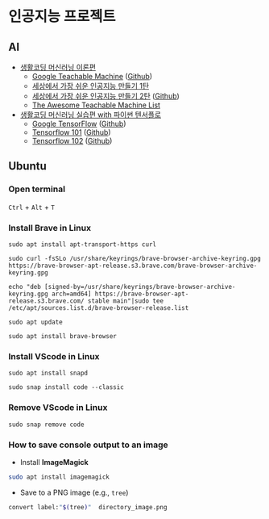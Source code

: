 # 인공지능 프로젝트

## AI
- [생활코딩 머신러닝 이론편](https://opentutorials.org/course/4548)
  - [Google Teachable Machine](https://teachablemachine.withgoogle.com/) ([Github](https://github.com/googlecreativelab/teachablemachine-community))
  - [세상에서 가장 쉬운 인공지능 만들기 1탄](https://www.youtube.com/watch?v=USQGTW34lO8) 
  - [세상에서 가장 쉬운 인공지능 만들기 2탄](https://www.youtube.com/watch?v=9SwdGFzFb5Y) ([Github](https://github.com/youtube-jocoding/Teachable-Machine-AI-Fitness-Trainer))
  - [The Awesome Teachable Machine List](https://github.com/SashiDo/awesome-teachable-machine)
- [생활코딩 머신러닝 실습편 with 파이썬 텐서플로](https://elibrary.kyobobook.co.kr/dig/elb/elibrary)
  - [Google TensorFlow](https://www.tensorflow.org/) ([Github](https://github.com/tensorflow)) 
  - [Tensorflow 101](https://opentutorials.org/module/4966) ([Github](https://github.com/blackdew/tensorflow1))
  - [Tensorflow 102](https://opentutorials.org/module/5268) ([Github](https://github.com/blackdew/ml-tensorflow))





## Ubuntu
### Open terminal
`Ctrl` + `Alt` + `T`

### Install Brave in Linux
```
sudo apt install apt-transport-https curl
```
```
sudo curl -fsSLo /usr/share/keyrings/brave-browser-archive-keyring.gpg https://brave-browser-apt-release.s3.brave.com/brave-browser-archive-keyring.gpg
```
```
echo "deb [signed-by=/usr/share/keyrings/brave-browser-archive-keyring.gpg arch=amd64] https://brave-browser-apt-release.s3.brave.com/ stable main"|sudo tee /etc/apt/sources.list.d/brave-browser-release.list
```
```
sudo apt update
```
```
sudo apt install brave-browser
```

### Install VScode in Linux

``` 
sudo apt install snapd 
```
```
sudo snap install code --classic
```
### Remove VScode in Linux
```
sudo snap remove code
```

### How to save console output to an image
- Install **ImageMagick**
```sh
sudo apt install imagemagick
```
- Save to a PNG image (e.g., `tree`)
```sh
convert label:"$(tree)"  directory_image.png
```
